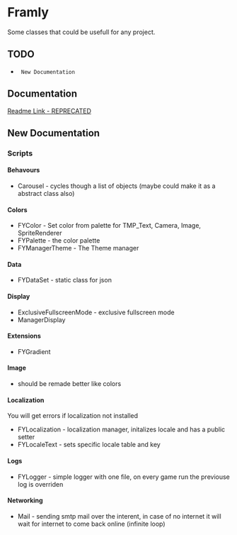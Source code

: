# **Framly**

Some classes that could be usefull for any project. 


## **TODO**
-  ` New Documentation`

## Documentation
[Readme Link - REPRECATED](https://docs.google.com/document/d/1xSUyvxBCm9Do5Z0bWjpOW-sw_maxQLITCPAcB-PI9bs/edit)

## **New Documentation**

### **Scripts**

#### Behavours
- Carousel - cycles though a list of objects (maybe could make it as a abstract class also)

#### Colors
- FYColor - Set color from palette for TMP_Text, Camera, Image, SpriteRenderer
- FYPalette - the color palette
- FYManagerTheme - The Theme manager

#### Data
- FYDataSet - static class for json


#### Display
- ExclusiveFullscreenMode - exclusive fullscreen mode
- ManagerDisplay

#### Extensions
- FYGradient

#### Image
- should be remade better like colors

#### Localization
You will get errors if localization not installed
- FYLocalization - localization manager, initalizes locale and has a public setter
- FYLocaleText - sets specific locale table and key


#### Logs
- FYLogger - simple logger with one file, on every game run the previouse log is overriden

#### Networking
- Mail - sending smtp mail over the interent, in case of no internet it will wait for internet to come back online (infinite loop)